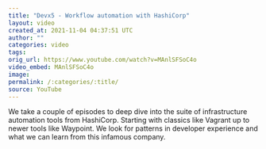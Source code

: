 ```yaml
---
title: "Devx5 - Workflow automation with HashiCorp"
layout: video
created_at: 2021-11-04 04:37:51 UTC
author: ""
categories: video
tags: 
orig_url: https://www.youtube.com/watch?v=MAnlSFSoC4o
video_embed: MAnlSFSoC4o
image:
permalink: /:categories/:title/
source: YouTube
---
```

We take a couple of episodes to deep dive into the suite of infrastructure automation tools from HashiCorp. Starting with classics like Vagrant up to newer tools like Waypoint. We look for patterns in developer experience and what we can learn from this infamous company.